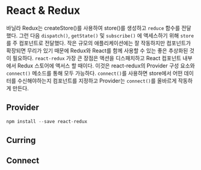 # React & Redux

바닐라 Redux는 createStore()를 사용하여 store()를 생성하고 `reduce` 함수를 전달했다. 그런 다음 `dispatch()`, `getState()` 및 `subscribe()` 에 액세스하기 위해 `store`를 주 컴포넌트로 전달했다. 작은 규모의 애플리케이션에는 잘 작동하지만 컴포넌트가 확장되면 무리가 있기 때문에 Redux와 React를 함께 사용할 수 있는 좋은 추상화된 것이 필요하다. `react-redux` 가장 큰 장점은 액션을 디스패치하고 React 컴포넌트 내부에서 Redux 스토어에 액서스 할 때이다. 이것은 react-redux의 Provider 구성 요소와 `connect()` 메소드를 통해 모두 가능하다. `connect()`를 사용하면 store에서 어떤 데이터를 수신해야하는지 컴포넌트를 지정하고 Provider는 `connect()`를 올바르게 작동하게 만든다.

## Provider
```javascript
npm install --save react-redux

```

## Curring

## Connect 

